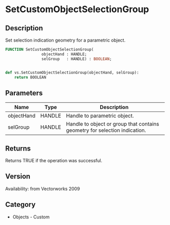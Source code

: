# SetCustomObjectSelectionGroup

## Description
Set selection indication geometry for a parametric object.

```pascal
FUNCTION SetCustomObjectSelectionGroup(
				objectHand : HANDLE;
				selGroup   : HANDLE) : BOOLEAN;
```

```python

def vs.SetCustomObjectSelectionGroup(objectHand, selGroup):
    return BOOLEAN
```

## Parameters
|Name|Type|Description|
|---|---|---|
|objectHand|HANDLE|Handle to parametric object.|
|selGroup|HANDLE|Handle to object or group that contains geometry for selection indication.|

## Returns
Returns TRUE if the operation was successful.

## Version
Availability: from Vectorworks 2009
## Category
* Objects - Custom

